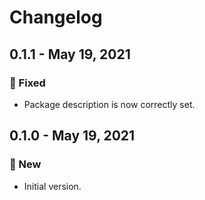 # Changelog

## 0.1.1 - May 19, 2021

### 🔧 Fixed

* Package description is now correctly set.


## 0.1.0 - May 19, 2021

### 🚀 New

* Initial version.
